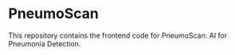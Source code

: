 # PneumoScan
This repository contains the frontend code for PneumoScan: AI for Pneumonia Detection.
